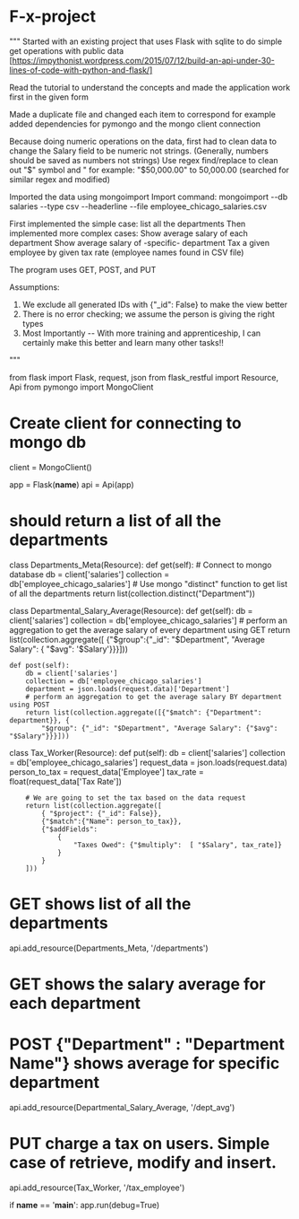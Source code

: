 # F-x-project
"""
Started with an existing project that uses Flask with sqlite to do simple get operations with public data
[https://impythonist.wordpress.com/2015/07/12/build-an-api-under-30-lines-of-code-with-python-and-flask/]

Read the tutorial to understand the concepts and made the application work first in the given form

Made a duplicate file and changed each item to correspond for example added dependencies for pymongo
and the mongo client connection

Because doing numeric operations on the data, first had to clean data to change the Salary field to be
numeric not strings. (Generally, numbers should be saved as numbers not strings)
Use regex find/replace to clean out "$" symbol and " for example: "$50,000.00" to 50,000.00 (searched for
similar regex and modified)

Imported the data using mongoimport
Import command:
mongoimport --db salaries --type csv --headerline --file employee_chicago_salaries.csv

First implemented the simple case:
    list all the departments
Then implemented more complex cases:
    Show average salary of each department
    Show average salary of -specific- department
    Tax a given employee by given tax rate (employee names found in CSV file)

The program uses GET, POST, and PUT

Assumptions:
1) We exclude all generated IDs with {"_id": False} to make the view better
2) There is no error checking; we assume the person is giving the right types
3) Most Importantly -- With more training and apprenticeship, I can certainly make this better and
    learn many other tasks!!

"""

from flask import Flask, request, json
from flask_restful import Resource, Api
from pymongo import MongoClient

# Create client for connecting to mongo db
client = MongoClient()

app = Flask(__name__)
api = Api(app)


# should return a list of all the departments
class Departments_Meta(Resource):
    def get(self):
        # Connect to mongo database
        db = client['salaries']
        collection = db['employee_chicago_salaries']
        # Use mongo "distinct" function to get list of all the departments
        return list(collection.distinct("Department"))


class Departmental_Salary_Average(Resource):
    def get(self):
        db = client['salaries']
        collection = db['employee_chicago_salaries']
        # perform an aggregation to get the average salary of every department using GET
        return list(collection.aggregate([ {"$group":{"_id": "$Department", "Average Salary": { "$avg": '$Salary'}}}]))

    def post(self):
        db = client['salaries']
        collection = db['employee_chicago_salaries']
        department = json.loads(request.data)['Department']
        # perform an aggregation to get the average salary BY department using POST
        return list(collection.aggregate([{"$match": {"Department": department}}, {
            "$group": {"_id": "$Department", "Average Salary": {"$avg": "$Salary"}}}]))


class Tax_Worker(Resource):
    def put(self):
        db = client['salaries']
        collection = db['employee_chicago_salaries']
        request_data = json.loads(request.data)
        person_to_tax = request_data['Employee']
        tax_rate = float(request_data['Tax Rate'])

        # We are going to set the tax based on the data request
        return list(collection.aggregate([
            { "$project": {"_id": False}},
            {"$match":{"Name": person_to_tax}},
            {"$addFields":
                {
                    "Taxes Owed": {"$multiply":  [ "$Salary", tax_rate]}
                }
            }
        ]))


# GET shows list of all the departments
api.add_resource(Departments_Meta, '/departments')

# GET shows the salary average for each department
# POST {"Department" : "Department Name"} shows average for specific department
api.add_resource(Departmental_Salary_Average, '/dept_avg')

# PUT charge a tax on users. Simple case of retrieve, modify and insert.
api.add_resource(Tax_Worker, '/tax_employee')


if __name__ == '__main__':
    app.run(debug=True)
